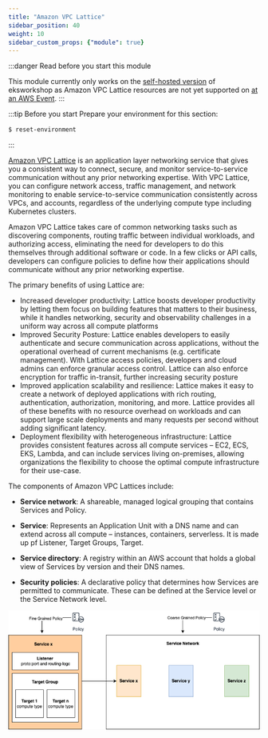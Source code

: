 ```yaml
---
title: "Amazon VPC Lattice"
sidebar_position: 40
weight: 10
sidebar_custom_props: {"module": true}
---
```


:::danger Read before you start this module

This module currently only works on the [self-hosted version](https://www.eksworkshop.com/docs/introduction/setup/your-account) of eksworkshop as Amazon VPC Lattice resources are not yet supported on [at an AWS Event](https://www.eksworkshop.com/docs/introduction/setup/aws-event).
:::

:::tip Before you start
Prepare your environment for this section:

```bash timeout=300 wait=30
$ reset-environment 
```

:::

[Amazon VPC Lattice](https://aws.amazon.com/vpc/lattice/) is an application layer networking service that gives you a consistent way to connect, secure, and monitor service-to-service communication without any prior networking expertise. With VPC Lattice, you can configure network access, traffic management, and network monitoring to enable service-to-service communication consistently across VPCs, and accounts, regardless of the underlying compute type including Kubernetes clusters. 

Amazon VPC Lattice takes care of common networking tasks such as discovering components, routing  traffic between individual workloads, and authorizing access, eliminating the need for developers to do this themselves through additional software or code. In a few clicks or API calls, developers can configure policies to define how their applications should communicate without any prior networking expertise. 

The primary benefits of using Lattice are:

* Increased developer productivity:  Lattice boosts developer productivity by letting them focus on building features that matters to their business, while it handles networking, security and observability challenges in a uniform way across all compute platforms
* Improved Security Posture: Lattice  enables  developers  to  easily  authenticate  and  secure  communication  across  applications, without the operational overhead of current mechanisms (e.g. certificate management). With Lattice access policies, developers and cloud admins can enforce granular access control. Lattice can also enforce encryption for traffic in-transit, further increasing security posture
* Improved application scalability and resilience: Lattice makes it easy to create a network of deployed applications with rich routing, authentication, authorization, monitoring, and more. Lattice provides all of these benefits with no resource overhead on workloads and can support large scale deployments and many requests per second without adding significant latency. 
* Deployment flexibility with heterogeneous infrastructure: Lattice  provides  consistent  features  across  all  compute  services – EC2, ECS, EKS, Lambda, and can include services living on-premises, allowing organizations the flexibility to choose the optimal compute infrastructure for their use-case.

The components of Amazon VPC Lattices include:

* **Service network**:
A shareable, managed logical grouping that contains Services and Policy.

* **Service**:
Represents an Application Unit with a DNS name and can extend across all compute – instances, containers, serverless. It is made up pf Listener, Target Groups, Target.

* **Service directory**:
A registry within an AWS account that holds a global view of Services by version and their DNS names.

* **Security policies**:
A declarative policy that determines how Services are permitted to communicate. These can be defined at the Service level or the Service Network level.

![Amazon VPC Lattice Components](assets/vpc_lattice_building_blocks.png)
